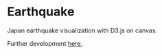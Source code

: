 # Earthquake

Japan earthquake visualization with D3.js on canvas.

Further development [here.](http://geodesygina.com/JapanEarthquake/index.html)